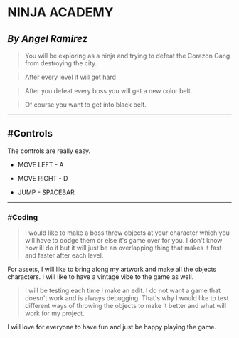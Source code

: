 # NINJA ACADEMY
## _By Angel Ramirez_

> You will be exploring as a ninja and trying to defeat the Corazon Gang from
destroying the city.

> After every level it will get hard

> After you defeat every boss you will get a new color belt.

> Of course you want to get into black belt.

---

## #Controls

The controls are really easy.

- MOVE LEFT - A

- MOVE RIGHT - D

- JUMP - SPACEBAR

---

### #Coding

> I would like to make a boss throw objects at your character which you will have
to dodge them or else it's game over for you. I don't know how ill do it but it
will just be an overlapping thing that makes it fast and faster after each level.

For assets, I will like to bring along my artwork and make all the objects
characters. I will like to have a vintage vibe to the game as well.

> I will be testing each time I make an edit. I do not want a game that doesn't
work and is always debugging. That's why I would like to test different ways of throwing the objects to make it better and what will work for my project.

I will love for everyone to have fun and just be happy playing the game.

